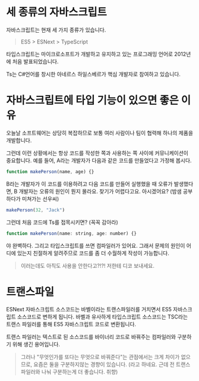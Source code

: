 # 세 종류의 자바스크립트

자바스크립트는 현재 세 가지 종류가 있습니다.

> ES5 \> ESNext \> TypeScript

타입스크립트는 마이크로소프트가 개발하고 유지하고 있는 프로그래밍 언어로 2012년에 처음 발표되었습니다.

Ts는 C#언어를 창시한 아네르스 하일스베르가 핵심 개발자로 참여하고 있습니다.

# 자바스크립트에 타입 기능이 있으면 좋은 이유

오늘날 소프트웨어는 상당히 복잡하므로 보통 여러 사람이나 팀이 협력해 하나의 제품을 개발합니다.

그런데 이런 상황에서는 항상 코드를 작성한 쪽과 사용하는 쪽 사이에 커뮤니케이션이 중요합니다. 예를 들어, A라는 개발자가 다음과 같은 코드를 만들었다고 가정해 봅시다.

```js
function makePerson(name, age) {}
```

B라는 개발자가 이 코드를 이용하려고 다음 코드를 만들어 실행했을 때 오류가 발생했다면, B 개발자는 오류의 원인이 뭔지 몰라요. 찾기가 어렵다고요. 아시겠어요? (밤샘 공부하다가 미쳐가는 선우씨)

```js
makePerson(32, "Jack")
```

그런데 처음 코드에 Ts를 접목시키면? (꼭꼭 감아라)

```js
function makePerson(name: string, age: number) {}
```

야 완벽하다. 그리고 타입스크립트를 쓰면 컴파일러가 있어요. 그래서 문제의 원인이 어디에 있는지 친절하게 알려주므로 코드를 좀 더 수월하게 작성이 가능합니다.

> 이러는데도 아직도 사용을 안한다고?!?! 저한테 디코 보내세요.

# 트랜스파일

ESNext 자바스크립트 소스코드는 바벨이라는 트랜스파일러를 거치면서 ES5 자바스크립트 소스코드로 변하게 됩니다. 바벨과 유사하게 타입스크립트 소스코드는 TSC라는 트랜스 파일러를 통해 ES5 자바스크립트 코드로 변환됩니다.

트랜스 파일러는 텍스트로 된 소스코드를 바이너리 코드로 바꿔주는 컴파일러와 구분하기 위해 생긴 용어입니다.

> 그러나 "무엇인가를 또다는 무엇으로 바꿔준다"는 관점에서는 크게 차이가 없으므로, 요즘은 둘을 구분하지않는 경향이 있습니다. (라고 하네요. 근데 전 트랜스 파일러와 나눠 구분하는게 더 좋습니다. 취향)
